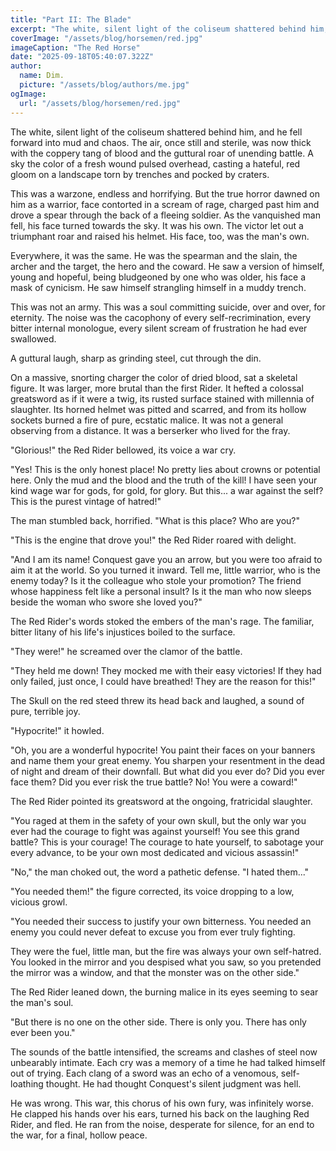 ```yaml
---
title: "Part II: The Blade"
excerpt: "The white, silent light of the coliseum shattered behind him, and he fell forward into mud and chaos. The air, once still and sterile, was now thick with the coppery tang of blood and the guttural roar of unending battle."
coverImage: "/assets/blog/horsemen/red.jpg"
imageCaption: "The Red Horse"
date: "2025-09-18T05:40:07.322Z"
author:
  name: Dim.
  picture: "/assets/blog/authors/me.jpg"
ogImage:
  url: "/assets/blog/horsemen/red.jpg"
---
```


The white, silent light of the coliseum shattered behind him, and he fell forward into mud and chaos. The air, once still and sterile, was now thick with the coppery tang of blood and the guttural roar of unending battle. A sky the color of a fresh wound pulsed overhead, casting a hateful, red gloom on a landscape torn by trenches and pocked by craters.

This was a warzone, endless and horrifying. But the true horror dawned on him as a warrior, face contorted in a scream of rage, charged past him and drove a spear through the back of a fleeing soldier. As the vanquished man fell, his face turned towards the sky. It was his own. The victor let out a triumphant roar and raised his helmet. His face, too, was the man's own.

Everywhere, it was the same. He was the spearman and the slain, the archer and the target, the hero and the coward. He saw a version of himself, young and hopeful, being bludgeoned by one who was older, his face a mask of cynicism. He saw himself strangling himself in a muddy trench. 

This was not an army. This was a soul committing suicide, over and over, for eternity. The noise was the cacophony of every self-recrimination, every bitter internal monologue, every silent scream of frustration he had ever swallowed.

A guttural laugh, sharp as grinding steel, cut through the din.

On a massive, snorting charger the color of dried blood, sat a skeletal figure. It was larger, more brutal than the first Rider. It hefted a colossal greatsword as if it were a twig, its rusted surface stained with millennia of slaughter. Its horned helmet was pitted and scarred, and from its hollow sockets burned a fire of pure, ecstatic malice. It was not a general observing from a distance. It was a berserker who lived for the fray.

"Glorious!" the Red Rider bellowed, its voice a war cry. 

"Yes! This is the only honest place! No pretty lies about crowns or potential here. Only the mud and the blood and the truth of the kill! I have seen your kind wage war for gods, for gold, for glory. But this... a war against the self? This is the purest vintage of hatred!"

The man stumbled back, horrified. "What is this place? Who are you?"

"This is the engine that drove you!" the Red Rider roared with delight. 

"And I am its name! Conquest gave you an arrow, but you were too afraid to aim it at the world. So you turned it inward. Tell me, little warrior, who is the enemy today? Is it the colleague who stole your promotion? The friend whose happiness felt like a personal insult? Is it the man who now sleeps beside the woman who swore she loved you?"

The Red Rider's words stoked the embers of the man's rage. The familiar, bitter litany of his life's injustices boiled to the surface. 

"They were!" he screamed over the clamor of the battle.  

"They held me down! They mocked me with their easy victories! If they had only failed, just once, I could have breathed! They are the reason for this!"

The Skull on the red steed threw its head back and laughed, a sound of pure, terrible joy.

"Hypocrite!" it howled. 

"Oh, you are a wonderful hypocrite! You paint their faces on your banners and name them your great enemy. You sharpen your resentment in the dead of night and dream of their downfall. But what did you ever do? Did you ever face them? Did you ever risk the true battle? No! You were a coward!"

The Red Rider pointed its greatsword at the ongoing, fratricidal slaughter.  

"You raged at them in the safety of your own skull, but the only war you ever had the courage to fight was against yourself! You see this grand battle? This is your courage! The courage to hate yourself, to sabotage your every advance, to be your own most dedicated and vicious assassin!"

"No," the man choked out, the word a pathetic defense. "I hated them..."

"You needed them!" the figure corrected, its voice dropping to a low, vicious growl. 

"You needed their success to justify your own bitterness. You needed an enemy you could never defeat to excuse you from ever truly fighting. 

They were the fuel, little man, but the fire was always your own self-hatred. You looked in the mirror and you despised what you saw, so you pretended the mirror was a window, and that the monster was on the other side."

The Red Rider leaned down, the burning malice in its eyes seeming to sear the man's soul. 

"But there is no one on the other side. There is only you. There has only ever been you."

The sounds of the battle intensified, the screams and clashes of steel now unbearably intimate. Each cry was a memory of a time he had talked himself out of trying. Each clang of a sword was an echo of a venomous, self-loathing thought. He had thought Conquest's silent judgment was hell. 

He was wrong. This war, this chorus of his own fury, was infinitely worse. He clapped his hands over his ears, turned his back on the laughing Red Rider, and fled. He ran from the noise, desperate for silence, for an end to the war, for a final, hollow peace.